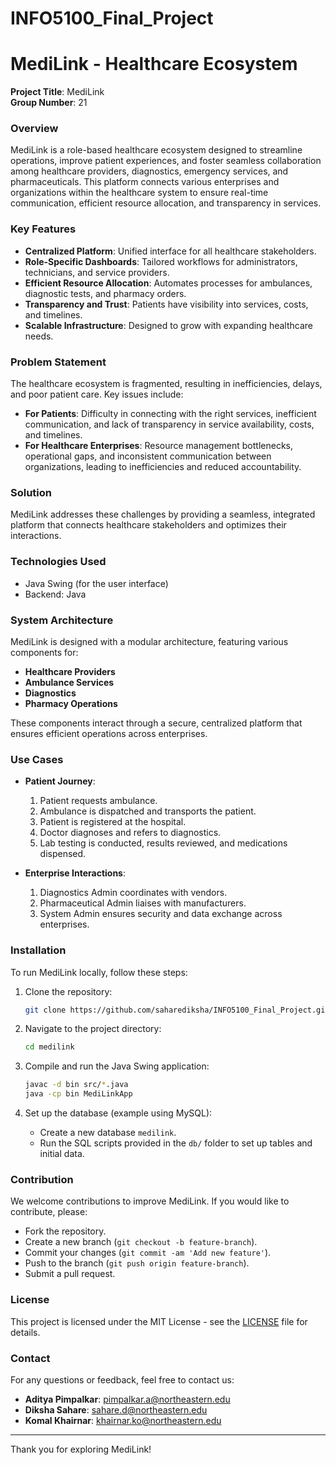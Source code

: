 # INFO5100_Final_Project
# MediLink - Healthcare Ecosystem

**Project Title**: MediLink  
**Group Number**: 21

### **Overview**
MediLink is a role-based healthcare ecosystem designed to streamline operations, improve patient experiences, and foster seamless collaboration among healthcare providers, diagnostics, emergency services, and pharmaceuticals. This platform connects various enterprises and organizations within the healthcare system to ensure real-time communication, efficient resource allocation, and transparency in services.

### **Key Features**
- **Centralized Platform**: Unified interface for all healthcare stakeholders.
- **Role-Specific Dashboards**: Tailored workflows for administrators, technicians, and service providers.
- **Efficient Resource Allocation**: Automates processes for ambulances, diagnostic tests, and pharmacy orders.
- **Transparency and Trust**: Patients have visibility into services, costs, and timelines.
- **Scalable Infrastructure**: Designed to grow with expanding healthcare needs.

### **Problem Statement**
The healthcare ecosystem is fragmented, resulting in inefficiencies, delays, and poor patient care. Key issues include:
- **For Patients**: Difficulty in connecting with the right services, inefficient communication, and lack of transparency in service availability, costs, and timelines.
- **For Healthcare Enterprises**: Resource management bottlenecks, operational gaps, and inconsistent communication between organizations, leading to inefficiencies and reduced accountability.

### **Solution**
MediLink addresses these challenges by providing a seamless, integrated platform that connects healthcare stakeholders and optimizes their interactions.

### **Technologies Used**
- Java Swing (for the user interface)
- Backend: Java

### **System Architecture**
MediLink is designed with a modular architecture, featuring various components for:
- **Healthcare Providers**
- **Ambulance Services**
- **Diagnostics**
- **Pharmacy Operations**

These components interact through a secure, centralized platform that ensures efficient operations across enterprises.

### **Use Cases**
- **Patient Journey**: 
    1. Patient requests ambulance.
    2. Ambulance is dispatched and transports the patient.
    3. Patient is registered at the hospital.
    4. Doctor diagnoses and refers to diagnostics.
    5. Lab testing is conducted, results reviewed, and medications dispensed.
    
- **Enterprise Interactions**: 
    1. Diagnostics Admin coordinates with vendors.
    2. Pharmaceutical Admin liaises with manufacturers.
    3. System Admin ensures security and data exchange across enterprises.

### **Installation**
To run MediLink locally, follow these steps:

1. Clone the repository:
    ```bash
    git clone https://github.com/saharediksha/INFO5100_Final_Project.git
    ```

2. Navigate to the project directory:
    ```bash
    cd medilink
    ```

3. Compile and run the Java Swing application:
    ```bash
    javac -d bin src/*.java
    java -cp bin MediLinkApp
    ```

4. Set up the database (example using MySQL):
    - Create a new database `medilink`.
    - Run the SQL scripts provided in the `db/` folder to set up tables and initial data.

### **Contribution**
We welcome contributions to improve MediLink. If you would like to contribute, please:
- Fork the repository.
- Create a new branch (`git checkout -b feature-branch`).
- Commit your changes (`git commit -am 'Add new feature'`).
- Push to the branch (`git push origin feature-branch`).
- Submit a pull request.

### **License**
This project is licensed under the MIT License - see the [LICENSE](LICENSE) file for details.

### **Contact**
For any questions or feedback, feel free to contact us:
- **Aditya Pimpalkar**: pimpalkar.a@northeastern.edu
- **Diksha Sahare**: sahare.d@northeastern.edu
- **Komal Khairnar**: khairnar.ko@northeastern.edu

---

Thank you for exploring MediLink!

